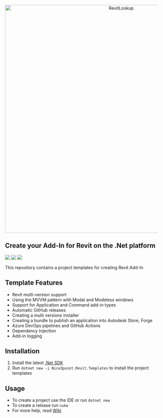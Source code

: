 <p align="center">
    <picture>
        <source media="(prefers-color-scheme: dark)" width="750" srcset="https://github.com/Nice3point/RevitTemplates/assets/20504884/cb0992f1-927f-4937-a87b-0e9657318c05">
        <img alt="RevitLookup" width="750" src="https://github.com/Nice3point/RevitTemplates/assets/20504884/ddeb2dd2-e3e9-46f8-a643-4176a09c8560">
    </picture>
</p>

## Create your Add-In for Revit on the .Net platform

![](https://img.shields.io/nuget/v/Nice3point.Revit.Templates?style=for-the-badge)
![](https://img.shields.io/nuget/dt/Nice3point.Revit.Templates?style=for-the-badge)
![](https://img.shields.io/github/last-commit/Nice3point/RevitTemplate/develop?style=for-the-badge)

This repository contains a project templates for creating Revit Add-In

## Template Features

- Revit multi-version support
- Using the MVVM pattern with Modal and Modeless windows
- Support for Application and Command add-in types
- Automatic GitHub releases
- Creating a multi versions installer
- Creating a bundle to publish an application into Autodesk Store, Forge
- Azure DevOps pipelines and GitHub Actions
- Dependency Injection
- Add-in logging

## Installation

1. Install the latest [.Net SDK](https://dotnet.microsoft.com/download)
2. Run `dotnet new -i Nice3point.Revit.Templates` to install the project templates

## Usage

- To create a project use the IDE or run `dotnet new`
- To create a release run `nuke`
- For more help, read [Wiki](https://github.com/Nice3point/RevitTemplates/wiki)
